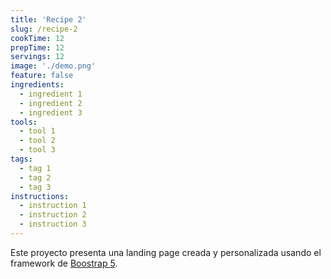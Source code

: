 ```yaml
---
title: 'Recipe 2'
slug: /recipe-2
cookTime: 12
prepTime: 12
servings: 12
image: './demo.png'
feature: false
ingredients:
  - ingredient 1
  - ingredient 2
  - ingredient 3
tools:
  - tool 1
  - tool 2
  - tool 3
tags:
  - tag 1
  - tag 2
  - tag 3
instructions:
  - instruction 1
  - instruction 2
  - instruction 3
---
```


Este proyecto presenta una landing page creada y personalizada usando el framework de [Boostrap 5](https://getbootstrap.com/).